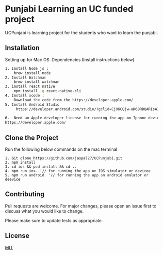 # Punjabi Learning an UC funded project

UCPunjabi is learning project for the students who want to learn the punjabi.

## Installation

Setting up for Mac OS :Dependencies (Install instructions below)

```bash
1. Install Node js : 
    brew install node
2. Install Watchman
    brew install watchman
3. install react native
    npm install -g react-native-cli
4. Install xcode : 
    Download the code from the https://developer.apple.com/
5. Install Android Studio
     https://developer.android.com/studio/?gclid=Cj0KCQjw-uH6BRDQARIsAI3I-UeV2e09iKWZ8K5fpMBodMZjUwra3_gONdYSp56xgPK7Ua5Y7BkDBAMaAqcEEALw_wcB&gclsrc=aw.ds
    
6.  Need an Apple developer license for running the app on Iphone device. 
https://developer.apple.com/
```

## Clone the Project
Run the following below commands on the mac terminal
```git
1. Git clone https://github.com/jaspal27/UCPunjabi.git
2. npm install
3. cd ios && pod install && cd ..
4. npm run ios. '// for running the app on IOS simulator or devicee
5. npm run android  '// for running the app on android emulator or deevice

```

## Contributing
Pull requests are welcome. For major changes, please open an issue first to discuss what you would like to change.

Please make sure to update tests as appropriate.

## License
[MIT](https://choosealicense.com/licenses/mit/)

